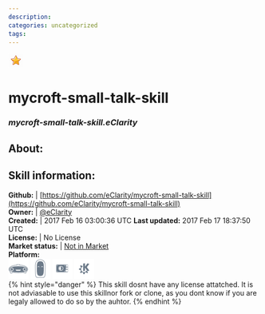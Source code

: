 ```yaml
--- 
description: 
categories: uncategorized   
tags:   
---
```


![](../.gitbook/assets/star.png)  
# mycroft-small-talk-skill  
### _mycroft-small-talk-skill.eClarity_  
## About:  


## Skill information:  
**Github:** | [https://github.com/eClarity/mycroft-small-talk-skill](https://github.com/eClarity/mycroft-small-talk-skill)  
**Owner:** | [@eClarity](https://github.com/eClarity)  
**Created:** | 2017 Feb 16 03:00:36 UTC  **Last updated:** 2017 Feb 17 18:37:50 UTC  
**License:** | No License  
**Market status:** | [Not in Market](https://market.mycroft.ai/skill/)  
**Platform:**  
 ![](../.gitbook/assets/mark-1-icon.png)  ![](../.gitbook/assets/mark-2-icon.png)  ![](../.gitbook/assets/picroft-icon.png)  ![](../.gitbook/assets/kde.png)   
{% hint style="danger" %}
This skill dosnt have any license attatched. It is not adviasable to use this skillnor fork or clone, as you dont know if you are legaly allowed to do so by the auhtor.
{% endhint %}
